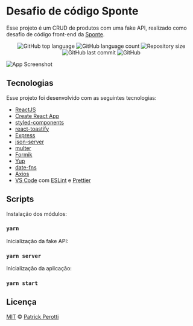 # Desafio de código Sponte

Esse projeto é um CRUD de produtos com uma fake API, realizado como desafio de código front-end da [Sponte](https://www.sponte.com.br/).

<p align="center">
  <img alt="GitHub top language" src="https://img.shields.io/github/languages/top/p-perotti/desafio-sponte">
  <img alt="GitHub language count" src="https://img.shields.io/github/languages/count/p-perotti/desafio-sponte">
  <img alt="Repository size" src="https://img.shields.io/github/repo-size/p-perotti/desafio-sponte">
  <img alt="GitHub last commit" src="https://img.shields.io/github/last-commit/p-perotti/desafio-sponte">
  <img alt="GitHub" src="https://img.shields.io/github/license/p-perotti/desafio-sponte">   
</p>

![App Screenshot](https://res.cloudinary.com/p-perotti/image/upload/v1606730569/github/desafio-sponte/desafio-sponte-lista.png)

## Tecnologias

Esse projeto foi desenvolvido com as seguintes tecnologias:

-  [ReactJS](https://reactjs.org/)
-  [Create React App](https://create-react-app.dev/)
-  [styled-components](https://styled-components.com/)
-  [react-toastify](https://github.com/fkhadra/react-toastify)
-  [Express](https://expressjs.com/)
-  [json-server](https://github.com/typicode/json-server)
-  [multer](https://github.com/expressjs/multer)
-  [Formik](https://formik.org/)
-  [Yup](https://www.npmjs.com/package/yup)
-  [date-fns](https://date-fns.org/)
-  [Axios](https://github.com/axios/axios)
-  [VS Code](https://code.visualstudio.com/) com [ESLint](https://marketplace.visualstudio.com/items?itemName=dbaeumer.vscode-eslint) e [Prettier](https://prettier.io/)

## Scripts

Instalação dos módulos:
### `yarn`

Inicialização da fake API:
### `yarn server`

Inicialização da aplicação:
### `yarn start`

## Licença
[MIT](https://choosealicense.com/licenses/mit/) © [Patrick Perotti](https://www.linkedin.com/in/patrick-perotti/)
